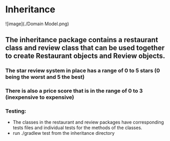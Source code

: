 # Inheritance 

![image](./Domain Model.png)

## The inheritance package contains a restaurant class and review class that can be used together to create Restaurant objects and Review objects.

### The star review system in place has a range of 0 to 5 stars (0 being the worst and 5 the best)
### There is also a price score that is in the range of 0 to 3 (inexpensive to expensive)

### Testing:
- The classes in the restaurant and review packages have corresponding tests files and individual tests for the methods of the classes.
- run ./gradlew test from the inheritance directory
